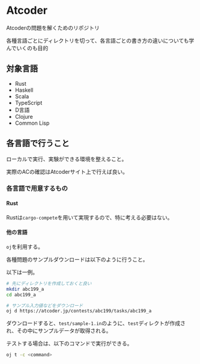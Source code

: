 # Atcoder

Atcoderの問題を解くためのリポジトリ

各種言語ごとにディレクトリを切って、各言語ごとの書き方の違いについても学んでいくのも目的

## 対象言語

- Rust
- Haskell
- Scala
- TypeScript
- D言語
- Clojure
- Common Lisp

## 各言語で行うこと

ローカルで実行、実験ができる環境を整えること。

実際のACの確認はAtcoderサイト上で行えば良い。

### 各言語で用意するもの

#### Rust

Rustは`cargo-compete`を用いて実現するので、特に考える必要はない。

#### 他の言語

`oj`を利用する。

各種問題のサンプルダウンロードは以下のように行うこと。

以下は一例。

```sh
# 先にディレクトリを作成しておくと良い
mkdir abc199_a
cd abc199_a

# サンプル入力値などをダウンロード
oj d https://atcoder.jp/contests/abc199/tasks/abc199_a
```

ダウンロードすると、`test/sample-1.in`のように、`test`ディレクトが作成され、その中にサンプルデータが取得される。

テストする場合は、以下のコマンドで実行ができる。

```sh
oj t -c <command>
```


